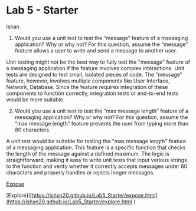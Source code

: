 # Lab 5 - Starter
Ishan

1) Would you use a unit test to test the “message” feature of a messaging application? Why or why not? For this question, assume the “message” feature allows a user to write and send a message to another user.

Unit testing might not be the best way to fully test the "message" feature of a messaging application if the feature involves complex interactions. Unit tests are designed to test small, isolated pieces of code. The "message" feature, however, involves multiple components like 
User Interface, Network, Database. Since the feature requires integration of these components to function correctly, integration tests or end-to-end tests would be more suitable.

2) Would you use a unit test to test the “max message length” feature of a messaging application? Why or why not? For this question, assume the “max message length” feature prevents the user from typing more than 80 characters.

A unit test would be suitable for testing the "max message length" feature of a messaging application. This feature is a specific function  that checks the length of the message against a defined maximum. The logic is straightforward, making it easy to write unit tests that input various strings to the function and verify whether it correctly accepts messages under 80 characters and properly handles or rejects longer messages.

[Expose](https://ishxn20.github.io/Lab5_Starter/expose.html)

[Explore]([https://ishxn20.github.io/Lab5_Starter/expose.html](https://ishxn20.github.io/Lab5_Starter/explore.html
)
